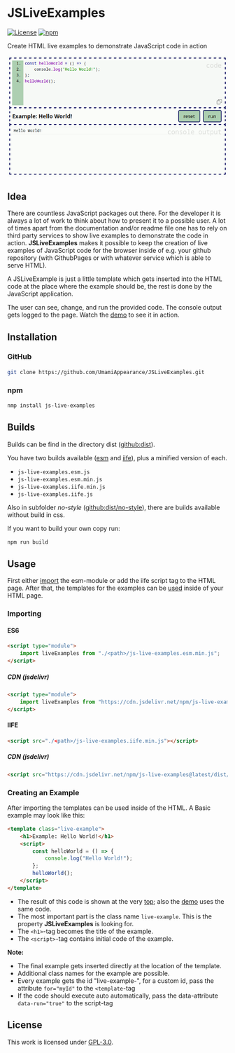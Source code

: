 # JSLiveExamples

[![License](https://img.shields.io/github/license/UmamiAppearance/JSLiveExamples?color=009911&style=for-the-badge)](./LICENSE)
[![npm](https://img.shields.io/npm/v/js-live-examples?color=%23009911&style=for-the-badge)](https://www.npmjs.com/package/js-live-examples)

Create HTML live examples to demonstrate JavaScript code in action

![JSLiveExamples-Image](https://github.com/UmamiAppearance/JSLiveExamples/blob/main/media/JSLiveExamples.gif?raw=true)

## Idea
There are countless JavaScript packages out there. For the developer it is always a lot of work to think about how to present it to a possible user. A lot of times apart from the documentation and/or readme file one has to rely on third party services to show live examples to demonstrate the code in action. **JSLiveExamples** makes it possible to keep the creation of live examples of JavaScript code for the browser inside of e.g. your github repository (with GithubPages or with whatever service which is able to serve HTML).  
  
A JSLiveExample is just a little template which gets inserted into the HTML code at the place where the example should be, the rest is done by the JavaScript application.  
  
The user can see, change, and run the provided code. The console output gets logged to the page. Watch the [demo](https://umamiappearance.github.io/JSLiveExamples/examples/demo.html) to see it in action.


## Installation
### GitHub
```sh
git clone https://github.com/UmamiAppearance/JSLiveExamples.git
```

### npm
```sh
nmp install js-live-examples
```

## Builds
Builds can be find in the directory dist ([github:dist](https://github.com/UmamiAppearance/JSLiveExamples/tree/main/dist)). 

You have two builds available ([esm](https://developer.mozilla.org/en-US/docs/Web/JavaScript/Guide/Modules) and [iife](https://developer.mozilla.org/en-US/docs/Glossary/IIFE)), plus a minified version of each. 
* ``js-live-examples.esm.js``
* ``js-live-examples.esm.min.js``
* ``js-live-examples.iife.min.js``
* ``js-live-examples.iife.js``

Also in subfolder _no-style_ ([github:dist/no-style](https://github.com/UmamiAppearance/JSLiveExamples/tree/main/dist/no-style)), there are builds available without build in css.


If you want to build your own copy run:
```sh
npm run build
```


## Usage
First either [import](#importing) the esm-module or add the iife script tag to the HTML page. After that, the templates for the examples can be [used](#creating-a-live-example) inside of your HTML page.


### Importing

#### ES6
```html
<script type="module">
    import liveExamples from "./<path>/js-live-examples.esm.min.js";
</script>
```
##### CDN (jsdelivr)
```html
<script type="module">
    import liveExamples from "https://cdn.jsdelivr.net/npm/js-live-examples@latest/dist/js-live-examples.esm.min.js;
</script>
```

#### IIFE
```html
<script src="./<path>/js-live-examples.iife.min.js"></script>
```

##### CDN (jsdelivr)
```html
<script src="https://cdn.jsdelivr.net/npm/js-live-examples@latest/dist/js-live-examples.iife.min.js"></script>
```

### Creating an Example
After importing the templates can be used inside of the HTML. A Basic example may look like this:

```html
<template class="live-example">
    <h1>Example: Hello World!</h1>
    <script>
        const helloWorld = () => {
            console.log("Hello World!");
        };
        helloWorld();
    </script>
</template>
```
* The result of this code is shown at the very [top](#jsliveexamples); also the [demo](https://umamiappearance.github.io/JSLiveExamples/examples/demo.html) uses the same code.
* The most important part is the class name `live-example`. This is the property **JSLiveExamples** is looking for.
* The ``<h1>``-tag becomes the title of the example.
* The ``<script>``-tag contains initial code of the example.

**Note:**
* The final example gets inserted directly at the location of the template.
* Additional class names for the example are possible.
* Every example gets the id "live-example-<nr>", for a custom id, pass the attribute `for="myId"` to the `<template`-tag
* If the code should execute auto automatically, pass the data-attribute `data-run="true"` to the script-tag


## License
This work is licensed under [GPL-3.0](https://opensource.org/licenses/GPL-3.0).
